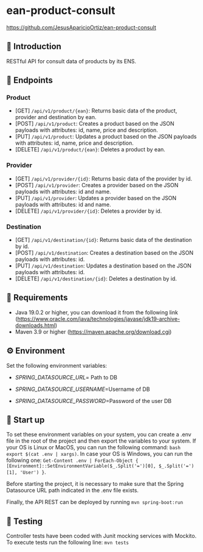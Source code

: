 # ean-product-consult

https://github.com/JesusAparicioOrtiz/ean-product-consult

## 📖 Introduction

RESTful API for consult data of products by its ENS.

## 📌 Endpoints

### Product
* [GET] ```/api/v1/product/{ean}```: Returns basic data of the product, provider and destination by ean.
* [POST] ```/api/v1/product```: Creates a product based on the JSON payloads with attributes: id, name, price and description.
* [PUT] ```/api/v1/product```: Updates a product based on the JSON payloads with attributes: id, name, price and description.
* [DELETE] ```/api/v1/product/{ean}```: Deletes a product by ean.

### Provider
* [GET] ```/api/v1/provider/{id}```: Returns basic data of the provider by id.
* [POST] ```/api/v1/provider```: Creates a provider based on the JSON payloads with attributes: id and name.
* [PUT] ```/api/v1/provider```: Updates a provider based on the JSON payloads with attributes: id and name.
* [DELETE] ```/api/v1/provider/{id}```: Deletes a provider by id.

### Destination
* [GET] ```/api/v1/destination/{id}```: Returns basic data of the destination by id.
* [POST] ```/api/v1/destination```: Creates a destination based on the JSON payloads with attributes: id.
* [PUT] ```/api/v1/destination```: Updates a destination based on the JSON payloads with attributes: id.
* [DELETE] ```/api/v1/destination/{id}```: Deletes a destination by id.


## 🤖 Requirements
- Java 19.0.2 or higher, you can download it from the following link (https://www.oracle.com/java/technologies/javase/jdk19-archive-downloads.html)
- Maven 3.9 or higher (https://maven.apache.org/download.cgi)

## ⚙ Environment

Set the following environment variables:

- *SPRING_DATASOURCE_URL*= Path to DB

- *SPRING_DATASOURCE_USERNAME*=Username of DB

- *SPRING_DATASOURCE_PASSWORD*=Password of the user DB

## 🚀 Start up

To set these environment variables on your system, you can create a .env file in the root of the project and then export the variables to your system. If your OS is Linux or MacOS, you can run the following command: ```bash
export $(cat .env | xargs)```. In case your OS is Windows, you can run the following one: ```Get-Content .env | ForEach-Object { [Environment]::SetEnvironmentVariable($_.Split('=')[0], $_.Split('=')[1], 'User') }```.

Before starting the project, it is necessary to make sure that the Spring Datasource URL path indicated in the .env file exists.

Finally, the API REST can be deployed by running ```mvn spring-boot:run```

## 🧪 Testing

Controller tests have been coded with Junit mocking services with Mockito. To execute tests run the following line: ``` mvn tests ```